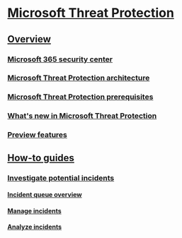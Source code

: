 # [Microsoft Threat Protection](index.md)

## [Overview]()
### [Microsoft 365 security center](overview-security-center.md)
### [Microsoft Threat Protection architecture](mpt-architecture.md)
### [Microsoft Threat Protection prerequisites](mtp-prerequisites.md)
### [What's new in Microsoft Threat Protection](mtp-whats-new.md)
### [Preview features](mtp-preview.md)

## [How-to guides]()
### [Investigate potential incidents](investigate-incidents.md)
#### [Incident queue overview](incident-queue-overview.md)
#### [Manage incidents](manage-incident.md)
#### [Analyze incidents](analyze-incidents.md)

























